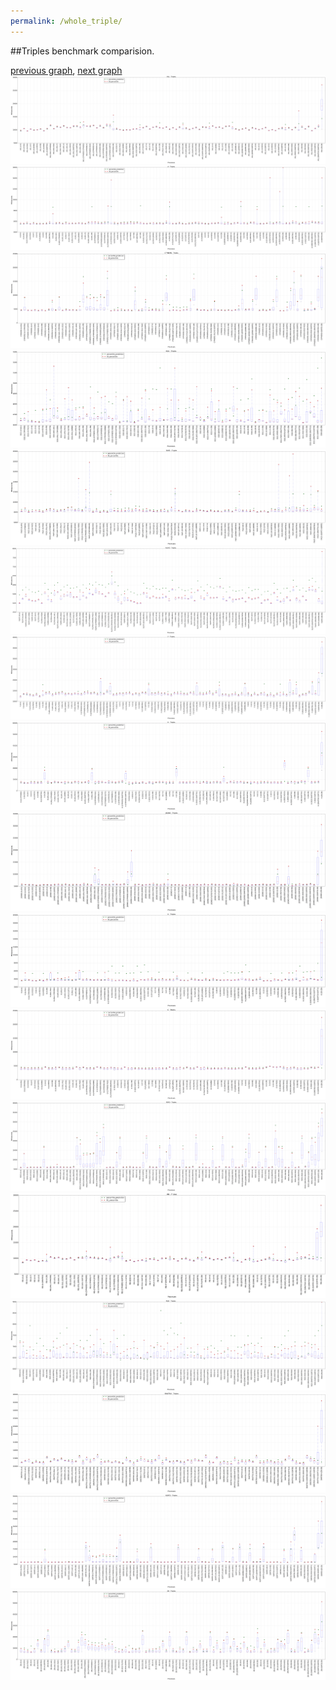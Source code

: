 ```yaml
---
permalink: /whole_triple/
---
```


##Triples benchmark comparision.

[previous graph](../whole_ZB/), [next graph](../whole_quadruple/)
![graph figure](./images/triple/AVL_box.png)![graph figure](./images/triple/A_box.png)![graph figure](./images/triple/CYPHERD_box.png)![graph figure](./images/triple/EGG_box.png)![graph figure](./images/triple/FACE_box.png)![graph figure](./images/triple/FLOYD_box.png)![graph figure](./images/triple/F_box.png)![graph figure](./images/triple/H_box.png)![graph figure](./images/triple/JSOND_box.png)![graph figure](./images/triple/K_box.png)![graph figure](./images/triple/O_box.png)![graph figure](./images/triple/PDFD_box.png)![graph figure](./images/triple/RB_box.png)![graph figure](./images/triple/ROD_box.png)![graph figure](./images/triple/SMATRIX_box.png)![graph figure](./images/triple/SORTD_box.png)![graph figure](./images/triple/ZB_box.png)